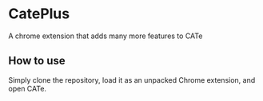 # CatePlus
 A chrome extension that adds many more features to CATe
 
## How to use
Simply clone the repository, load it as an unpacked Chrome extension, and open CATe.
